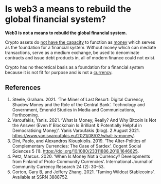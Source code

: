 # Is web3 a means to rebuild the global financial system?
**Web3 is not a means to rebuild the global financial system.**

Crypto assets do [not have the capacity](is-bitcoin-currency.md) to function as [money](money.md) which serves as the foundation for a financial system. Without money which can mediate transactions, serve as a medium exchange, be used to denominate contracts and issue debt products in, all of modern finance could not exist. 

Crypto has no theoretical basis as a foundation for a financial system because it is not fit for purpose and is not a [currency](currency.md).

## References
1. Steele, Graham. 2021. ‘The Miner of Last Resort: Digital Currency, Shadow Money and the Role of the Central Bank’. Technology and Government, Emerald Studies in Media and Communications, Forthcoming.
1. Varoufakis, Yanis. 2021. ‘What Is Money, Really? And Why Bitcoin Is Not the Answer (Even If Blockchain Is Brilliant & Potentially Helpful in Democratising Money)’. Yanis Varoufakis (blog). 2 August 2021. https://www.yanisvaroufakis.eu/2021/08/02/what-is-money/.
1. Dini, Paolo, and Alexandros Kioupkiolis. 2019. ‘The Alter-Politics of Complementary Currencies: The Case of Sardex’. Cogent Social Sciences 5 (1). https://doi.org/10.1080/23311886.2019.1646625.
1. Petz, Marcus. 2020. ‘When Is Money Not a Currency? Developments from Finland of Proto-Community Currencies’. International Journal of Community Currency Research 24 (2): 30–53.
1. Gorton, Gary B, and Jeffery Zhang. 2021. ‘Taming Wildcat Stablecoins’. Available at SSRN 3888752.
